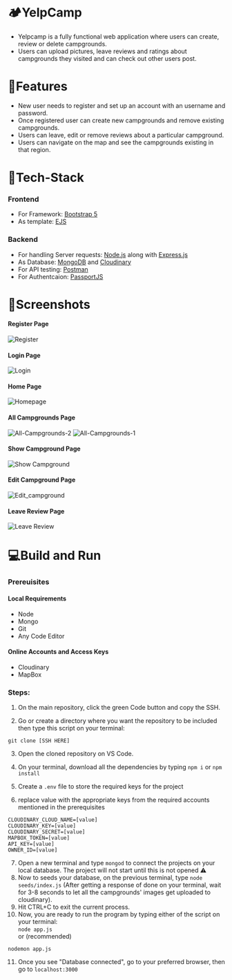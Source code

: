 # 🏕YelpCamp
- Yelpcamp is a fully functional web application where users can create, review or delete campgrounds.  
- Users can upload pictures, leave reviews and ratings about campgrounds they visited and can check out other users post.  
# 📄Features
- New user needs to register and set up an account with an username and password.
- Once registered user can create new campgrounds and remove existing campgrounds.
- Users can leave, edit or remove reviews about a particular campground.
- Users can navigate on the map and see the campgrounds existing in that region.
# 🔨Tech-Stack  
### Frontend
- For Framework: [Bootstrap 5](https://getbootstrap.com/docs/5.0/getting-started/introduction/) 
- As template: [EJS](https://ejs.co/#docs)
### Backend
- For handling Server requests: [Node.js](https://nodejs.org/en/docs) along with [Express.js](https://expressjs.com/)
- As Database: [MongoDB](https://www.mongodb.com/) and [Cloudinary](https://cloudinary.com/)
- For API testing: [Postman](https://learning.postman.com/docs/introduction/overview/)
- For Authentcaion: [PassportJS](https://www.passportjs.org/docs/)
# 🌳Screenshots
#### Register Page
![Register](https://github.com/Tirtharaj-Talukdar/YelpCamp/assets/82752035/9de82324-8cc8-4b55-9823-3b21855e502d)
#### Login Page
![Login](https://github.com/Tirtharaj-Talukdar/YelpCamp/assets/82752035/24a6c89a-4bf8-4a20-975a-0332bd4a3882)
#### Home Page
![Homepage](https://github.com/Tirtharaj-Talukdar/YelpCamp/assets/82752035/3219eb18-eb01-4065-bce8-150bbbb76ae9)
#### All Campgrounds Page
![All-Campgrounds-2](https://github.com/Tirtharaj-Talukdar/YelpCamp/assets/82752035/56532f7b-a0f0-4a79-8a99-6b2741ff6823)
![All-Campgrounds-1](https://github.com/Tirtharaj-Talukdar/YelpCamp/assets/82752035/d96625d3-ce16-4a5b-928f-9dfaa00b4b4a)
#### Show Campground Page
![Show Campground](https://github.com/Tirtharaj-Talukdar/YelpCamp/assets/82752035/2d01660d-be1b-40f4-8f7d-51e38aaf0409)
#### Edit Campground Page
![Edit_campground](https://github.com/Tirtharaj-Talukdar/YelpCamp/assets/82752035/4f202f98-b162-4959-b2b6-d38f039dbbf6)
#### Leave Review Page
![Leave Review](https://github.com/Tirtharaj-Talukdar/YelpCamp/assets/82752035/ef06cb84-4fe4-49b3-8681-1c80c9eb0801)

# 💻Build and Run
### Prereuisites
#### Local Requirements
- Node
- Mongo
- Git
- Any Code Editor
#### Online Accounts and Access Keys
- Cloudinary
- MapBox
### Steps:
1) On the main repository, click the green Code button and copy the SSH.

2) Go or create a directory where you want the repository to be included then type this script on your terminal:

```git clone [SSH HERE]```  

3) Open the cloned repository on VS Code.

4) On your terminal, download all the dependencies by typing ```npm i``` or ```npm install```

5) Create a ```.env``` file to store the required keys for the project

6) replace value with the appropriate keys from the required accounts mentioned in the prerequisites
```
CLOUDINARY_CLOUD_NAME=[value]
CLOUDINARY_KEY=[value]
CLOUDINARY_SECRET=[value]
MAPBOX_TOKEN=[value]
API_KEY=[value]
OWNER_ID=[value]
```
7) Open a new terminal and type ```mongod``` to connect the projects on your local database. The project will not start until this is not opened ⚠️
8) Now to seeds your database, on the previous terminal, type
```node seeds/index.js```
(After getting a response of done on your terminal, wait for 3-8 seconds to let all the campgrounds' images get uploaded to cloudinary).
9) Hit CTRL+C to exit the current process.
10) Now, you are ready to run the program by typing either of the script on your terminal:  
```node app.js```  
or (recommended)
```
nodemon app.js
```
11. Once you see "Database connected", go to your preferred browser, then go to ```localhost:3000```






